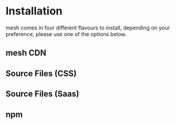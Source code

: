 # Installation

mesh comes in four different flavours to install, depending on your preference, please use one of the options below.

## mesh CDN

## Source Files (CSS)

## Source Files (Saas)

## npm

